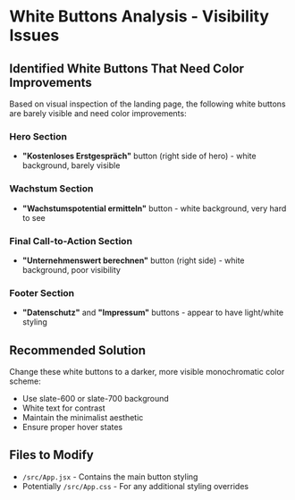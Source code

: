 # White Buttons Analysis - Visibility Issues

## Identified White Buttons That Need Color Improvements

Based on visual inspection of the landing page, the following white buttons are barely visible and need color improvements:

### Hero Section
- **"Kostenloses Erstgespräch"** button (right side of hero) - white background, barely visible

### Wachstum Section  
- **"Wachstumspotential ermitteln"** button - white background, very hard to see

### Final Call-to-Action Section
- **"Unternehmenswert berechnen"** button (right side) - white background, poor visibility

### Footer Section
- **"Datenschutz"** and **"Impressum"** buttons - appear to have light/white styling

## Recommended Solution
Change these white buttons to a darker, more visible monochromatic color scheme:
- Use slate-600 or slate-700 background
- White text for contrast
- Maintain the minimalist aesthetic
- Ensure proper hover states

## Files to Modify
- `/src/App.jsx` - Contains the main button styling
- Potentially `/src/App.css` - For any additional styling overrides
